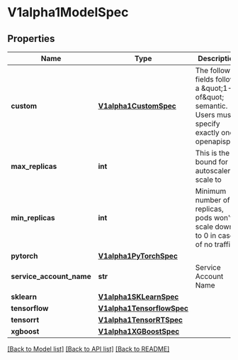 # V1alpha1ModelSpec

## Properties
Name | Type | Description | Notes
------------ | ------------- | ------------- | -------------
**custom** | [**V1alpha1CustomSpec**](V1alpha1CustomSpec.md) | The following fields follow a \&quot;1-of\&quot; semantic. Users must specify exactly one openapispec. | [optional] 
**max_replicas** | **int** | This is the up bound for autoscaler to scale to | [optional] 
**min_replicas** | **int** | Minimum number of replicas, pods won&#39;t scale down to 0 in case of no traffic | [optional] 
**pytorch** | [**V1alpha1PyTorchSpec**](V1alpha1PyTorchSpec.md) |  | [optional] 
**service_account_name** | **str** | Service Account Name | [optional] 
**sklearn** | [**V1alpha1SKLearnSpec**](V1alpha1SKLearnSpec.md) |  | [optional] 
**tensorflow** | [**V1alpha1TensorflowSpec**](V1alpha1TensorflowSpec.md) |  | [optional] 
**tensorrt** | [**V1alpha1TensorRTSpec**](V1alpha1TensorRTSpec.md) |  | [optional] 
**xgboost** | [**V1alpha1XGBoostSpec**](V1alpha1XGBoostSpec.md) |  | [optional] 

[[Back to Model list]](../README.md#documentation-for-models) [[Back to API list]](../README.md#documentation-for-api-endpoints) [[Back to README]](../README.md)


